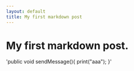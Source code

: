 ```yaml
---
layout: default
title: My first markdown post
---
```

# My first markdown post.
'public void sendMessage(){
  print("aaa");
}'
